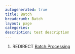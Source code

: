 ```yaml
---
autogenerated: true
title: Batch
breadcrumb: Batch
layout: page
categories: 
description: test description
---
```


1.  REDIRECT [Batch Processing](Batch_Processing )
